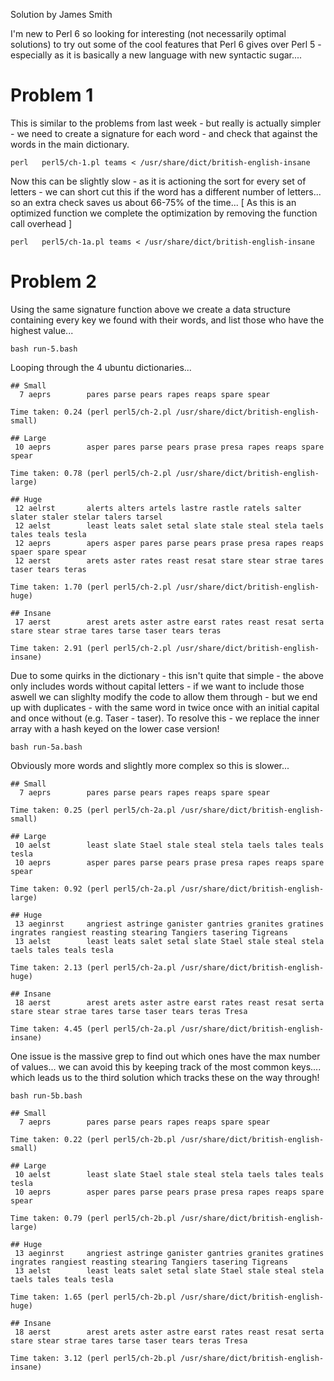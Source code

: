 Solution by James Smith

I'm new to Perl 6 so looking for interesting (not necessarily optimal
solutions) to try out some of the cool features that Perl 6 gives over
Perl 5 - especially as it is basically a new language with new syntactic
sugar....

# Problem 1

This is similar to the problems from last week - but really is actually simpler - we need to
create a signature for each word - and check that against the words in the main dictionary.
```
perl   perl5/ch-1.pl teams < /usr/share/dict/british-english-insane
```

Now this can be slightly slow - as it is actioning the sort for every set of letters - we
can short cut this if the word has a different number of letters... so an extra check saves
us about 66-75% of the time... [ As this is an optimized function we complete the
optimization by removing the function call overhead ]

```
perl   perl5/ch-1a.pl teams < /usr/share/dict/british-english-insane
```

# Problem 2

Using the same signature function above we create a data structure containing every key we
found with their words, and list those who have the highest value...

```
bash run-5.bash
```

Looping through the 4 ubuntu dictionaries...

```
## Small
  7 aeprs        pares parse pears rapes reaps spare spear

Time taken: 0.24 (perl perl5/ch-2.pl /usr/share/dict/british-english-small)

## Large
 10 aeprs        asper pares parse pears prase presa rapes reaps spare spear

Time taken: 0.78 (perl perl5/ch-2.pl /usr/share/dict/british-english-large)

## Huge
 12 aelrst       alerts alters artels lastre rastle ratels salter slater staler stelar talers tarsel
 12 aelst        least leats salet setal slate stale steal stela taels tales teals tesla
 12 aeprs        apers asper pares parse pears prase presa rapes reaps spaer spare spear
 12 aerst        arets aster rates reast resat stare stear strae tares taser tears teras

Time taken: 1.70 (perl perl5/ch-2.pl /usr/share/dict/british-english-huge)

## Insane
 17 aerst        arest arets aster astre earst rates reast resat serta stare stear strae tares tarse taser tears teras

Time taken: 2.91 (perl perl5/ch-2.pl /usr/share/dict/british-english-insane)
```

Due to some quirks in the dictionary - this isn't quite that simple - the above only includes
words without capital letters - if we want to include those aswell we can slighlty modify the
code to allow them through - but we end up with duplicates - with the same word in twice once
with an initial capital and once without (e.g. Taser - taser). To resolve this - we replace
the inner array with a hash keyed on the lower case version!

```
bash run-5a.bash
```

Obviously more words and slightly more complex so this is slower...

```
## Small
  7 aeprs        pares parse pears rapes reaps spare spear

Time taken: 0.25 (perl perl5/ch-2a.pl /usr/share/dict/british-english-small)

## Large
 10 aelst        least slate Stael stale steal stela taels tales teals tesla
 10 aeprs        asper pares parse pears prase presa rapes reaps spare spear

Time taken: 0.92 (perl perl5/ch-2a.pl /usr/share/dict/british-english-large)

## Huge
 13 aeginrst     angriest astringe ganister gantries granites gratines ingrates rangiest reasting stearing Tangiers tasering Tigreans
 13 aelst        least leats salet setal slate Stael stale steal stela taels tales teals tesla

Time taken: 2.13 (perl perl5/ch-2a.pl /usr/share/dict/british-english-huge)

## Insane
 18 aerst        arest arets aster astre earst rates reast resat serta stare stear strae tares tarse taser tears teras Tresa

Time taken: 4.45 (perl perl5/ch-2a.pl /usr/share/dict/british-english-insane)
```

One issue is the massive grep to find out which ones have the max number of values... we can avoid this by keeping track of the most common keys.... which leads us to the third solution which tracks these on the way through!

```
bash run-5b.bash
```

```
## Small
  7 aeprs        pares parse pears rapes reaps spare spear

Time taken: 0.22 (perl perl5/ch-2b.pl /usr/share/dict/british-english-small)

## Large
 10 aelst        least slate Stael stale steal stela taels tales teals tesla
 10 aeprs        asper pares parse pears prase presa rapes reaps spare spear

Time taken: 0.79 (perl perl5/ch-2b.pl /usr/share/dict/british-english-large)

## Huge
 13 aeginrst     angriest astringe ganister gantries granites gratines ingrates rangiest reasting stearing Tangiers tasering Tigreans
 13 aelst        least leats salet setal slate Stael stale steal stela taels tales teals tesla

Time taken: 1.65 (perl perl5/ch-2b.pl /usr/share/dict/british-english-huge)

## Insane
 18 aerst        arest arets aster astre earst rates reast resat serta stare stear strae tares tarse taser tears teras Tresa

Time taken: 3.12 (perl perl5/ch-2b.pl /usr/share/dict/british-english-insane)
```
